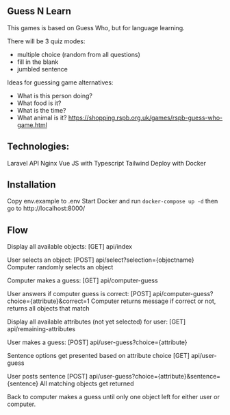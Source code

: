 ## Guess N Learn

This games is based on Guess Who, but for language learning.

There will be 3 quiz modes:

-   multiple choice (random from all questions)
-   fill in the blank
-   jumbled sentence

Ideas for guessing game alternatives:

-   What is this person doing?
-   What food is it?
-   What is the time?
-   What animal is it? https://shopping.rspb.org.uk/games/rspb-guess-who-game.html

## Technologies:

Laravel API
Nginx
Vue JS with Typescript
Tailwind
Deploy with Docker

## Installation

Copy env.example to .env
Start Docker and run `docker-compose up -d` then go to http://localhost:8000/

## Flow

Display all available objects:
[GET] api/index

User selects an object:
[POST] api/select?selection={objectname}
Computer randomly selects an object

Computer makes a guess:
[GET] api/computer-guess

User answers if computer guess is correct:
[POST] api/computer-guess?choice={attribute}&correct=1
Computer returns message if correct or not, returns all objects
that match

Display all available attributes (not yet selected) for user:
[GET] api/remaining-attributes

User makes a guess:
[POST] api/user-guess?choice={attribute}

Sentence options get presented based on attribute choice
[GET] api/user-guess

User posts sentence
[POST]
api/user-guess?choice={attribute}&sentence={sentence}
All matching objects get returned

Back to computer makes a guess until only one object left for either user or computer.
